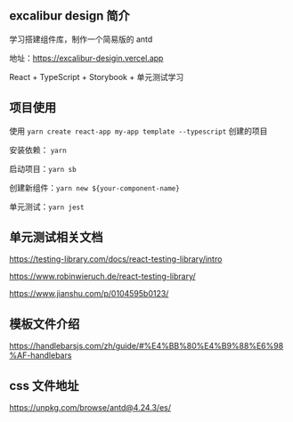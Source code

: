 ## excalibur design 简介

学习搭建组件库，制作一个简易版的 antd

地址：https://excalibur-desigin.vercel.app

React + TypeScript + Storybook + 单元测试学习

## 项目使用

使用 `yarn create react-app my-app template --typescript` 创建的项目

安装依赖： `yarn`

启动项目：`yarn sb`

创建新组件：`yarn new ${your-component-name}`

单元测试：`yarn jest`

## 单元测试相关文档

https://testing-library.com/docs/react-testing-library/intro

https://www.robinwieruch.de/react-testing-library/

https://www.jianshu.com/p/0104595b0123/

## 模板文件介绍

https://handlebarsjs.com/zh/guide/#%E4%BB%80%E4%B9%88%E6%98%AF-handlebars

## css 文件地址

https://unpkg.com/browse/antd@4.24.3/es/

